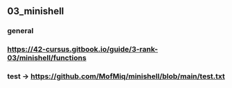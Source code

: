 ## 03_minishell

### general
### https://42-cursus.gitbook.io/guide/3-rank-03/minishell/functions

### test -> https://github.com/MofMiq/minishell/blob/main/test.txt
